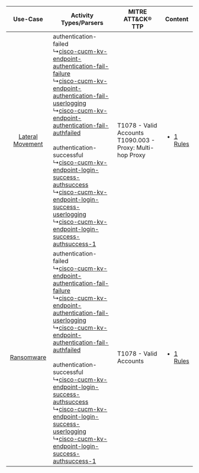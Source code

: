 |    Use-Case    | Activity Types/Parsers    | MITRE ATT&CK® TTP    | Content    |
|:----:| ---- | ---- | ---- |
| [Lateral Movement](../../../UseCases/uc_lateral_movement.md) |  authentication-failed<br> ↳[cisco-cucm-kv-endpoint-authentication-fail-failure](Ps/pC_ciscocucmkvendpointauthenticationfailfailure.md)<br> ↳[cisco-cucm-kv-endpoint-authentication-fail-userlogging](Ps/pC_ciscocucmkvendpointauthenticationfailuserlogging.md)<br> ↳[cisco-cucm-kv-endpoint-authentication-fail-authfailed](Ps/pC_ciscocucmkvendpointauthenticationfailauthfailed.md)<br><br> authentication-successful<br> ↳[cisco-cucm-kv-endpoint-login-success-authsuccess](Ps/pC_ciscocucmkvendpointloginsuccessauthsuccess.md)<br> ↳[cisco-cucm-kv-endpoint-login-success-userlogging](Ps/pC_ciscocucmkvendpointloginsuccessuserlogging.md)<br> ↳[cisco-cucm-kv-endpoint-login-success-authsuccess-1](Ps/pC_ciscocucmkvendpointloginsuccessauthsuccess1.md)<br> | T1078 - Valid Accounts<br>T1090.003 - Proxy: Multi-hop Proxy<br> | [<ul><li>1 Rules</li></ul>](RM/r_m_cisco_cisco_unified_communications_manager_Lateral_Movement.md) |
|       [Ransomware](../../../UseCases/uc_ransomware.md)       |  authentication-failed<br> ↳[cisco-cucm-kv-endpoint-authentication-fail-failure](Ps/pC_ciscocucmkvendpointauthenticationfailfailure.md)<br> ↳[cisco-cucm-kv-endpoint-authentication-fail-userlogging](Ps/pC_ciscocucmkvendpointauthenticationfailuserlogging.md)<br> ↳[cisco-cucm-kv-endpoint-authentication-fail-authfailed](Ps/pC_ciscocucmkvendpointauthenticationfailauthfailed.md)<br><br> authentication-successful<br> ↳[cisco-cucm-kv-endpoint-login-success-authsuccess](Ps/pC_ciscocucmkvendpointloginsuccessauthsuccess.md)<br> ↳[cisco-cucm-kv-endpoint-login-success-userlogging](Ps/pC_ciscocucmkvendpointloginsuccessuserlogging.md)<br> ↳[cisco-cucm-kv-endpoint-login-success-authsuccess-1](Ps/pC_ciscocucmkvendpointloginsuccessauthsuccess1.md)<br> | T1078 - Valid Accounts<br>    | [<ul><li>1 Rules</li></ul>](RM/r_m_cisco_cisco_unified_communications_manager_Ransomware.md)       |